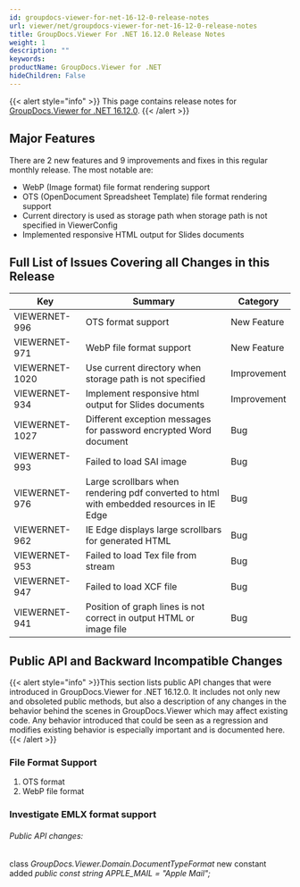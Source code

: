 ```yaml
---
id: groupdocs-viewer-for-net-16-12-0-release-notes
url: viewer/net/groupdocs-viewer-for-net-16-12-0-release-notes
title: GroupDocs.Viewer For .NET 16.12.0 Release Notes
weight: 1
description: ""
keywords: 
productName: GroupDocs.Viewer for .NET
hideChildren: False
---
```

{{< alert style="info" >}}
This page contains release notes for [GroupDocs.Viewer for .NET 16.12.0](http://downloads.groupdocs.com/viewer/net/new-releases/groupdocs.viewer-for-.net-16.12.0/).
{{< /alert >}}

## Major Features

There are 2 new features and 9 improvements and fixes in this regular monthly release. The most notable are:

*   WebP (Image format) file format rendering support
*   OTS (OpenDocument Spreadsheet Template) file format rendering support
*   Current directory is used as storage path when storage path is not specified in ViewerConfig
*   Implemented responsive HTML output for Slides documents

## Full List of Issues Covering all Changes in this Release

| Key | Summary | Category |
| --- | --- | --- |
| VIEWERNET-996 | OTS format support | New Feature |
| VIEWERNET-971 | WebP file format support | New Feature |
| VIEWERNET-1020 | Use current directory when storage path is not specified | Improvement |
| VIEWERNET-934 | Implement responsive html output for Slides documents | Improvement |
| VIEWERNET-1027 | Different exception messages for password encrypted Word document | Bug |
| VIEWERNET-993 | Failed to load SAI image | Bug |
| VIEWERNET-976 | Large scrollbars when rendering pdf converted to html with embedded resources in IE Edge | Bug |
| VIEWERNET-962 | IE Edge displays large scrollbars for generated HTML | Bug |
| VIEWERNET-953 | Failed to load Tex file from stream | Bug |
| VIEWERNET-947 | Failed to load XCF file | Bug |
| VIEWERNET-941 | Position of graph lines is not correct in output HTML or image file | Bug |

## Public API and Backward Incompatible Changes

{{< alert style="info" >}}This section lists public API changes that were introduced in GroupDocs.Viewer for .NET 16.12.0. It includes not only new and obsoleted public methods, but also a description of any changes in the behavior behind the scenes in GroupDocs.Viewer which may affect existing code. Any behavior introduced that could be seen as a regression and modifies existing behavior is especially important and is documented here.{{< /alert >}}

### File Format Support

1.  OTS format
2.  WebP file format

### Investigate EMLX format support

###### Public API changes:

class *GroupDocs.Viewer.Domain.DocumentTypeFormat* new constant added *public const string APPLE\_MAIL = "Apple Mail";*
